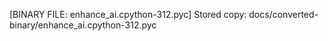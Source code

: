 [BINARY FILE: enhance_ai.cpython-312.pyc]
Stored copy: docs/converted-binary/enhance_ai.cpython-312.pyc

